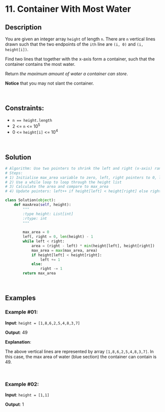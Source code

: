 # 11. Container With Most Water

## Description

You are given an integer array `height` of length `n`. There are `n` vertical lines drawn such that the two endpoints of the `ith` line are `(i, 0)` and `(i, height[i])`.

Find two lines that together with the x-axis form a container, such that the container contains the most water.

Return *the maximum amount of water a container can store*.

**Notice** that you may not slant the container.

<br>

## Constraints:

- `n == height.length`
- 2 <= `n` <= 10<sup>5</sup>
- 0 <= `height[i]` <= 10<sup>4</sup>

<br>

## Solution

```python
# Algorithm: Use two pointers to shrink the left and right (x-axis) range and find the maximum area (i.e. the maximum amount of water).
# Steps:
# 1) Initialise max_area variable to zero, left, right pointers to 0, len(height) - 1
# 2) Use a while loop to loop through the height list
# 3) Calculate the area and compare to max_area
# 4) Update pointers: left++ if height[left] < height[right] else right--

class Solution(object):
    def maxArea(self, height):
        """
        :type height: List[int]
        :rtype: int
        """
           
        max_area = 0
        left, right = 0, len(height) - 1
        while left < right:
            area = (right - left) * min(height[left], height[right])
            max_area = max(max_area, area)
            if height[left] < height[right]:
                left += 1
            else:
                right -= 1
        return max_area
```

<br>

## Examples

### Example #01:

**Input**: `height = [1,8,6,2,5,4,8,3,7]`

**Output**: 49

**Explanation**: 

The above vertical lines are represented by array `[1,8,6,2,5,4,8,3,7]`. In this case, the max area of water (blue section) the container can contain is 49.

<br>

### Example #02:

**Input**: `height = [1,1]`

**Output**: 1
